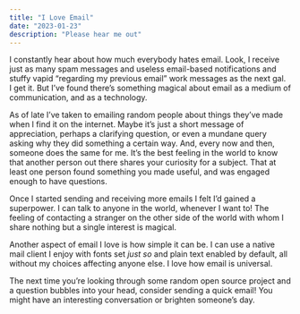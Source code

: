 ```yaml
---
title: "I Love Email"
date: "2023-01-23"
description: "Please hear me out"
---
```


I constantly hear about
how much everybody hates email.
Look, I receive just as many spam messages
and useless email-based notifications
and stuffy vapid
“regarding my previous email”
work messages
as the next gal.
I&nbsp;get it.
But I’ve found
there’s something magical about email
as a medium of communication,
and as a technology.

As of late I’ve taken to
emailing random people about things they’ve made
when I find it on the internet.
Maybe it’s just
a short message of appreciation,
perhaps a clarifying question,
or even a mundane query asking
why they did something a certain way.
And, every now and then,
someone does the same for me.
It’s the best feeling in the world
to know that another person out there
shares your curiosity for a subject.
That at least one person
found something you made useful,
and was engaged enough to have questions.

Once I started sending and receiving more emails
I felt I’d gained a superpower.
I can talk to anyone in the world,
whenever I want to!
The feeling of contacting a stranger
on the other side of the world
with whom I share nothing but a single interest
is magical.

Another aspect of email I love
is how simple it can be.
I can use a native mail client I enjoy
with fonts set _just so_
and plain text enabled by default,
all without my choices affecting anyone else.
I love how email is universal.

The next time you’re looking through
some random open source project
and a question bubbles into your head,
consider sending a quick email!
You might
have an interesting conversation
or brighten someone’s day.
